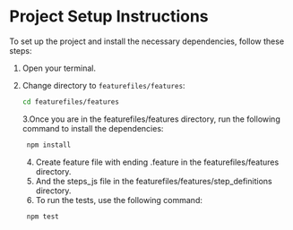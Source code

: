 # Project Setup Instructions

To set up the project and install the necessary dependencies, follow these steps:

1. Open your terminal.
2. Change directory to `featurefiles/features`:

   ```bash
   cd featurefiles/features
    ```
   3.Once you are in the featurefiles/features directory, run the following command to install the dependencies:

   ```bash
    npm install
    ```
   4. Create feature file with ending .feature in the featurefiles/features directory.
   5. And the steps_js file in the featurefiles/features/step_definitions directory.
   6. To run the tests, use the following command:

   ```bash
    npm test
    ```
